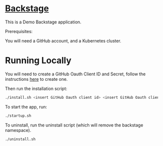 [Backstage](https://backstage.io)
=================================

This is a Demo Backstage application.

Prerequisites:

You will need a GitHub account, and a Kubernetes cluster.

# Running Locally

You will need to create a GitHub Oauth Client ID and Secret, follow the instructions [here](https://docs.github.com/en/apps/oauth-apps/building-oauth-apps/creating-an-oauth-app) to create one.

Then run the installation script:

```sh
./install.sh <insert GitHub Oauth client id> <insert GitHub Oauth client secret>
```

To start the app, run:

```sh
./startup.sh
```

To uninstall, run the uninstall script (which will remove the backstage namespace).

```sh
./uninstall.sh
```
